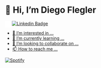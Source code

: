 # 👋 Hi, I’m Diego Flegler

[![Linkedin Badge](https://img.shields.io/badge/-LinkedIn-blue?style=flat-square&logo=Linkedin&logoColor=white&link=https://www.linkedin.com/in/diegoflegler/)](https://www.linkedin.com/in/diegoflegler/)
<a href="https://instagram.com/_.aakarsh._"><img align="left" alt="Aakarsh B | Instagram" width="22px" src="https://github.com/Aakarsh-B/trying-repos/blob/master/insta.svg" />


- 👀 I’m interested in ...
- 🌱 I’m currently learning ...
- 💞️ I’m looking to collaborate on ...
- 📫 How to reach me ...
  
 [![Spotify](https://github-readme-remake.vercel.app/api/spotify)](https://open.spotify.com/user/12186262618)

<!---
diegoflegler/diegoflegler is a ✨ special ✨ repository because its `README.md` (this file) appears on your GitHub profile.
You can click the Preview link to take a look at your changes.
--->

